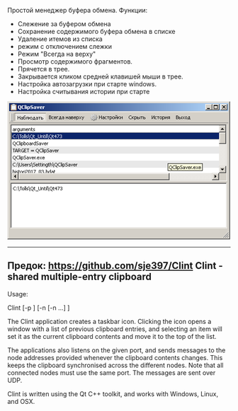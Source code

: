 Простой менеджер буфера обмена.
Функции:
- Слежение за буфером обмена
- Сохранение содержимого буфера обмена в списке
- Удаление итемов из списка
- режим с отключением слежки
- Режим "Всегда на верху"
- Просмотр содержимого фрагментов.
- Прячется в трее.
- Закрывается кликом средней клавишей мыши в трее.
- Настройка автозагрузки при старте windows.
- Настройка считывания истории при старте

![screenshot](https://github.com/trdm/Clint/blob/master/resources/scrinshot.png)


---------------------------------------
Предок: https://github.com/sje397/Clint
Clint - shared multiple-entry clipboard
---------------------------------------
Usage:

  Clint [-p <portnum>] [-n <node address1> [-n <node address2> ...] ]

The Clint application creates a taskbar icon. Clicking the icon opens a window with a list of previous clipboard
entries, and selecting an item will set it as the current clipboard contents and move it to the top of the list.

The applications also listens on the given port, and sends messages to the node addresses provided whenever the
clipboard contents changes. This keeps the clipboard synchronised across the different nodes. Note that all
connected nodes must use the same port. The messages are sent over UDP.

Clint is written using the Qt C++ toolkit, and works with Windows, Linux, and OSX.

